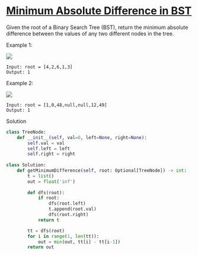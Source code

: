 # [Minimum Absolute Difference in BST](https://leetcode.com/problems/minimum-absolute-difference-in-bst/description/)

Given the root of a Binary Search Tree (BST), return the minimum absolute difference between the values of any two 
different nodes in the tree.

Example 1:

![](https://assets.leetcode.com/uploads/2021/02/05/bst1.jpg)

```
Input: root = [4,2,6,1,3]
Output: 1
```
Example 2:

![](https://assets.leetcode.com/uploads/2021/02/05/bst2.jpg)

```
Input: root = [1,0,48,null,null,12,49]
Output: 1
```
Solution
```python
class TreeNode:
    def __init__(self, val=0, left=None, right=None):
        self.val = val
        self.left = left
        self.right = right
        
class Solution:
    def getMinimumDifference(self, root: Optional[TreeNode]) -> int:
        t = list()
        out = float('inf')
        
        def dfs(root):
            if root:
                dfs(root.left)
                t.append(root.val)
                dfs(root.right)
            return t

        tt = dfs(root)
        for i in range(1, len(tt)):
            out = min(out, tt[i] - tt[i-1])
        return out
```
